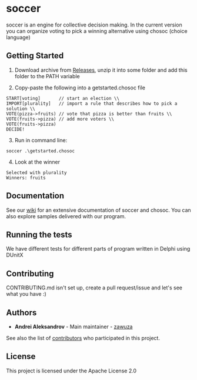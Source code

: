 # soccer

soccer is an engine for collective decision making. In the current version you can organize voting to pick a winning alternative using chosoc (choice language)

## Getting Started

1. Download archive from [Releases](https://github.com/Zawuza/soccer/releases), unzip it into some folder and add this folder to the PATH variable

2. Copy-paste the following into a getstarted.chosoc file

```
START[voting]       // start an election \\
IMPORT[plurality]   // import a rule that describes how to pick a solution \\
VOTE(pizza->fruits) // vote that pizza is better than fruits \\
VOTE(fruits->pizza) // add more voters \\
VOTE(fruits->pizza) 
DECIDE!
```
3. Run in command line:

```
soccer .\getstarted.chosoc
```
4. Look at the winner
```
Selected with plurality
Winners: fruits
```

## Documentation

See our [wiki](https://github.com/Zawuza/soccer/wiki) for an extensive documentation of soccer and chosoc.
You can also explore samples delivered with our program.

## Running the tests

We have different tests for different parts of program written in Delphi using DUnitX

## Contributing

CONTRIBUTING.md isn't set up, create a pull request/issue and let's see what you have :)

## Authors

* **Andrei Aleksandrov** - Main maintainer - [zawuza](https://github.com/Zawuza)

See also the list of [contributors](https://github.com/Zawuza/soccer/wiki/Contributors-and-acknowledgements) who participated in this project.

## License

This project is licensed under the Apache License 2.0

